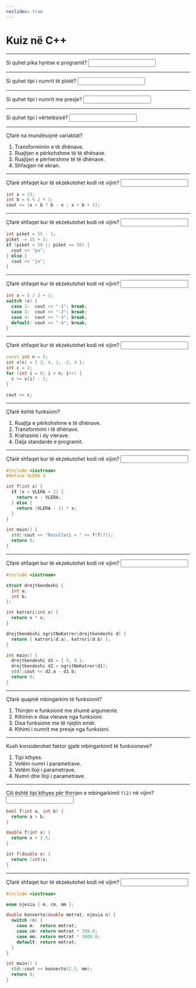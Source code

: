 ```yaml
---
noslides: true
---
```


# Kuiz në C++

---

Si quhet pika hyrëse e programit? <input class="fill" data-answer="main" />

---

Si quhet tipi i numrit të plotë? <input class="fill" data-answer="int" />

---

Si quhet tipi i numrit me presje? <input class="fill" data-answer="double" />

---

Si quhet tipi i vërtetësisë? <input class="fill" data-answer="bool" />

---

Çfarë na mundësojnë variablat?

1. Transformimin e të dhënave.          <!-- [li]: class=choice; -->
2. Ruajtjen e përkohshme të të dhënave. <!-- [li]: class=choice correct; -->
3. Ruajtjen e përhershme të të dhënave. <!-- [li]: class=choice; -->
4. Shfaqjen në ekran.                   <!-- [li]: class=choice; -->

---

Çfarë shfaqet kur të ekzekutohet kodi në vijim? <input class="fill" data-answer="-10" />

```cpp
int x = 13;
int b = 6 % 2 + 3;
cout << (x > b ? b - x : x + b + 1);
```

---

Çfarë shfaqet kur të ekzekutohet kodi në vijim? <input class="fill" data-answer="jo" />

```cpp
int piket = 55 - 1;
piket -= 15 + 3;
if (piket > 50 || piket == 50) {
  cout << "po";
} else {
  cout << "jo";
}
```

---

Çfarë shfaqet kur të ekzekutohet kodi në vijim? <input class="fill" data-answer="-2" />

```cpp
int x = 5 / 2 + 1;
switch (x) {
  case 2:  cout << "-1"; break;
  case 3:  cout << "-2"; break;
  case 4:  cout << "-3"; break;
  default: cout << "-4"; break;
}
```

---

Çfarë shfaqet kur të ekzekutohet kodi në vijim? <input class="fill" data-answer="7" />

```cpp
const int n = 5;
int v[n] = { 3, 4, 1, -2, 4 };
int c = 2;
for (int i = 0; i < n; i++) {
  c += v[i] - 1;
}

cout << c;
```

---

Çfarë është funksioni?

1. Ruajtja e përkohshme e të dhënave. <!-- [li]: class=choice; -->
2. Transformimi i të dhënave.         <!-- [li]: class=choice correct; -->
3. Krahasimi i dy vlerave.            <!-- [li]: class=choice; -->
4. Dalja standarde e programit.       <!-- [li]: class=choice; -->

---

Çfarë shfaqet kur të ekzekutohet kodi në vijim? <input class="fill" data-answer="8" />

```cpp
#include <iostream>
#define VLERA 3

int f(int x) {
  if (x > VLERA + 2) {
    return x - VLERA;
  } else {
    return (VLERA - 1) * x;
  }
}

int main() {
  std::cout << "Rezultati = " << f(f(7));
  return 0;
}
```

---

Çfarë shfaqet kur të ekzekutohet kodi në vijim? <input class="fill" data-answer="21" />

```cpp
#include <iostream>

struct drejtkendeshi {
  int a;
  int b;
};

int katrori(int x) {
  return x * x;
}

drejtkendeshi ngritNeKatror(drejtkendeshi d) {
  return { katrori(d.a), katrori(d.b) };
}

int main() {
  drejtkendeshi d1 = { 5, 4 };
  drejtkendeshi d2 = ngritNeKatror(d1);
  std::cout << d2.a - d1.b;
  return 0;
}
```

---

Çfarë quajmë mbingarkim të funksionit?

1. Thirrjen e funksionit me shumë argumente. <!-- [li]: class=choice; -->
2. Kthimin e disa vlerave nga funksioni.     <!-- [li]: class=choice; -->
3. Disa funksione me të njejtin emër.        <!-- [li]: class=choice correct; -->
4. Kthimi i numrit me presje nga funksioni.  <!-- [li]: class=choice; -->

---

Kush konsiderohet faktor gjatë mbingarkimit të funksioneve?

1. Tipi kthyes.                   <!-- [li]: class=choice; -->
2. Vetëm numri i parametrave.     <!-- [li]: class=choice; -->
3. Vetëm lloji i parametrave.     <!-- [li]: class=choice; -->
4. Numri dhe lloji i parametrave. <!-- [li]: class=choice correct; -->

---

Cili është tipi kthyes për thirrjen e mbingarkimit `f(2)` në vijim? <input class="fill" data-answer="double" />

```cpp
bool f(int a, int b) {
  return a > b;
}

double f(int x) {
  return x + 2.5;
}

int f(double x) {
  return (int)x;
}
```

---

Çfarë shfaqet kur të ekzekutohet kodi në vijim? <input class="fill" data-answer="2500" />

```cpp
#include <iostream>

enum njesia { m, cm, mm };

double konverto(double metrat, njesia n) {
  switch (n) {
    case m:  return metrat;
    case cm: return metrat * 100.0;
    case mm: return metrat * 1000.0;
    default: return metrat;
  }
}

int main() {
  std::cout << konverto(2.5, mm);
  return 0;
}
```
